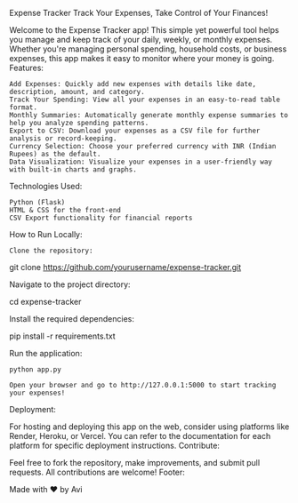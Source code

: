 Expense Tracker
Track Your Expenses, Take Control of Your Finances!

Welcome to the Expense Tracker app! This simple yet powerful tool helps you manage and keep track of your daily, weekly, or monthly expenses. Whether you're managing personal spending, household costs, or business expenses, this app makes it easy to monitor where your money is going.
Features:

    Add Expenses: Quickly add new expenses with details like date, description, amount, and category.
    Track Your Spending: View all your expenses in an easy-to-read table format.
    Monthly Summaries: Automatically generate monthly expense summaries to help you analyze spending patterns.
    Export to CSV: Download your expenses as a CSV file for further analysis or record-keeping.
    Currency Selection: Choose your preferred currency with INR (Indian Rupees) as the default.
    Data Visualization: Visualize your expenses in a user-friendly way with built-in charts and graphs.

Technologies Used:

    Python (Flask)
    HTML & CSS for the front-end
    CSV Export functionality for financial reports

How to Run Locally:

    Clone the repository:

git clone https://github.com/yourusername/expense-tracker.git

Navigate to the project directory:

cd expense-tracker

Install the required dependencies:

pip install -r requirements.txt

Run the application:

    python app.py

    Open your browser and go to http://127.0.0.1:5000 to start tracking your expenses!

Deployment:

For hosting and deploying this app on the web, consider using platforms like Render, Heroku, or Vercel. You can refer to the documentation for each platform for specific deployment instructions.
Contribute:

Feel free to fork the repository, make improvements, and submit pull requests. All contributions are welcome!
Footer:

Made with ❤️ by Avi
